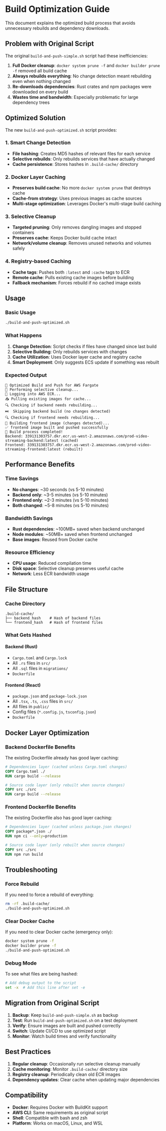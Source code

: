 # Build Optimization Guide

This document explains the optimized build process that avoids unnecessary rebuilds and dependency downloads.

## Problem with Original Script

The original `build-and-push-simple.sh` script had these inefficiencies:

1. **Full Docker cleanup**: `docker system prune -f` and `docker builder prune -f` removed all build cache
2. **Always rebuilds everything**: No change detection meant rebuilding even when nothing changed
3. **Re-downloads dependencies**: Rust crates and npm packages were downloaded on every build
4. **Wastes time and bandwidth**: Especially problematic for large dependency trees

## Optimized Solution

The new `build-and-push-optimized.sh` script provides:

### 1. Smart Change Detection
- **File hashing**: Creates MD5 hashes of relevant files for each service
- **Selective rebuilds**: Only rebuilds services that have actually changed
- **Cache persistence**: Stores hashes in `.build-cache/` directory

### 2. Docker Layer Caching
- **Preserves build cache**: No more `docker system prune` that destroys cache
- **Cache-from strategy**: Uses previous images as cache sources
- **Multi-stage optimization**: Leverages Docker's multi-stage build caching

### 3. Selective Cleanup
- **Targeted pruning**: Only removes dangling images and stopped containers
- **Preserves cache**: Keeps Docker build cache intact
- **Network/volume cleanup**: Removes unused networks and volumes safely

### 4. Registry-based Caching
- **Cache tags**: Pushes both `:latest` and `:cache` tags to ECR
- **Remote cache**: Pulls existing cache images before building
- **Fallback mechanism**: Forces rebuild if no cached image exists

## Usage

### Basic Usage
```bash
./build-and-push-optimized.sh
```

### What Happens
1. **Change Detection**: Script checks if files have changed since last build
2. **Selective Building**: Only rebuilds services with changes
3. **Cache Utilization**: Uses Docker layer cache and registry cache
4. **Smart Deployment**: Only suggests ECS update if something was rebuilt

### Expected Output
```
🚀 Optimized Build and Push for AWS Fargate
🧹 Performing selective cleanup...
🔐 Logging into AWS ECR...
📥 Pulling existing images for cache...
🔍 Checking if backend needs rebuilding...
⏭️  Skipping backend build (no changes detected)
🔍 Checking if frontend needs rebuilding...
🔨 Building frontend image (changes detected)...
✅ frontend image built and pushed successfully
🎉 Build process completed!
Backend: 339131303757.dkr.ecr.us-west-2.amazonaws.com/prod-video-streaming-backend:latest (cached)
Frontend: 339131303757.dkr.ecr.us-west-2.amazonaws.com/prod-video-streaming-frontend:latest (rebuilt)
```

## Performance Benefits

### Time Savings
- **No changes**: ~30 seconds (vs 5-10 minutes)
- **Backend only**: ~3-5 minutes (vs 5-10 minutes)
- **Frontend only**: ~2-3 minutes (vs 5-10 minutes)
- **Both changed**: ~5-8 minutes (vs 5-10 minutes)

### Bandwidth Savings
- **Rust dependencies**: ~100MB+ saved when backend unchanged
- **Node modules**: ~50MB+ saved when frontend unchanged
- **Base images**: Reused from Docker cache

### Resource Efficiency
- **CPU usage**: Reduced compilation time
- **Disk space**: Selective cleanup preserves useful cache
- **Network**: Less ECR bandwidth usage

## File Structure

### Cache Directory
```
.build-cache/
├── backend_hash    # Hash of backend files
└── frontend_hash   # Hash of frontend files
```

### What Gets Hashed

#### Backend (Rust)
- `Cargo.toml` and `Cargo.lock`
- All `.rs` files in `src/`
- All `.sql` files in `migrations/`
- `Dockerfile`

#### Frontend (React)
- `package.json` and `package-lock.json`
- All `.tsx`, `.ts`, `.css` files in `src/`
- All files in `public/`
- Config files (`*.config.js`, `tsconfig.json`)
- `Dockerfile`

## Docker Layer Optimization

### Backend Dockerfile Benefits
The existing Dockerfile already has good layer caching:
```dockerfile
# Dependencies layer (cached unless Cargo.toml changes)
COPY Cargo.toml ./
RUN cargo build --release

# Source code layer (only rebuilt when source changes)
COPY src ./src
RUN cargo build --release
```

### Frontend Dockerfile Benefits
The existing Dockerfile also has good layer caching:
```dockerfile
# Dependencies layer (cached unless package.json changes)
COPY package*.json ./
RUN npm ci --only=production

# Source code layer (only rebuilt when source changes)
COPY src ./src
RUN npm run build
```

## Troubleshooting

### Force Rebuild
If you need to force a rebuild of everything:
```bash
rm -rf .build-cache/
./build-and-push-optimized.sh
```

### Clear Docker Cache
If you need to clear Docker cache (emergency only):
```bash
docker system prune -f
docker builder prune -f
./build-and-push-optimized.sh
```

### Debug Mode
To see what files are being hashed:
```bash
# Add debug output to the script
set -x  # Add this line after set -e
```

## Migration from Original Script

1. **Backup**: Keep `build-and-push-simple.sh` as backup
2. **Test**: Run `build-and-push-optimized.sh` on a test deployment
3. **Verify**: Ensure images are built and pushed correctly
4. **Switch**: Update CI/CD to use optimized script
5. **Monitor**: Watch build times and verify functionality

## Best Practices

1. **Regular cleanup**: Occasionally run selective cleanup manually
2. **Cache monitoring**: Monitor `.build-cache/` directory size
3. **Registry cleanup**: Periodically clean old ECR images
4. **Dependency updates**: Clear cache when updating major dependencies

## Compatibility

- **Docker**: Requires Docker with BuildKit support
- **AWS CLI**: Same requirements as original script
- **Shell**: Compatible with bash and zsh
- **Platform**: Works on macOS, Linux, and WSL
